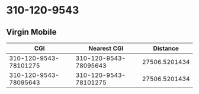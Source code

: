 # 310-120-9543
## Virgin Mobile


| CGI | Nearest CGI | Distance |
|-----|-------------|----------|
| 310-120-9543-78101275 | 310-120-9543-78095643 | 27506.5201434 |
| 310-120-9543-78095643 | 310-120-9543-78101275 | 27506.5201434 |
